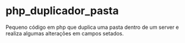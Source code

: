 # php_duplicador_pasta
Pequeno código em php que duplica uma pasta dentro de um server e realiza algumas alterações em campos setados.
